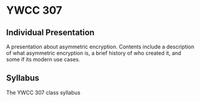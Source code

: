 # YWCC 307

## Individual Presentation
A presentation about asymmetric encryption. Contents include a description of what asymmetric encryption is, a brief history of who created it, and some if its modern use cases.

## Syllabus
The YWCC 307 class syllabus